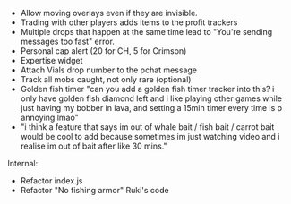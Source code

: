 - Allow moving overlays even if they are invisible.
- Trading with other players adds items to the profit trackers
- Multiple drops that happen at the same time lead to "You're sending messages too fast" error.
- Personal cap alert (20 for CH, 5 for Crimson)
- Expertise widget
- Attach Vials drop number to the pchat message
- Track all mobs caught, not only rare (optional)
- Golden fish timer
"can you add a golden fish timer tracker into this? i only have golden fish diamond left and i like playing other games while just having my bobber in lava, and setting a 15min timer every time is p annoying lmao"
- "i think a feature that says im out of whale bait / fish bait / carrot bait would be cool to add because sometimes im just watching video and i realise im out of bait after like 30 mins."

Internal:
- Refactor index.js
- Refactor "No fishing armor" Ruki's code